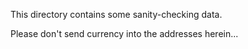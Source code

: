 This directory contains some sanity-checking data.

Please don't send currency into the addresses herein...
